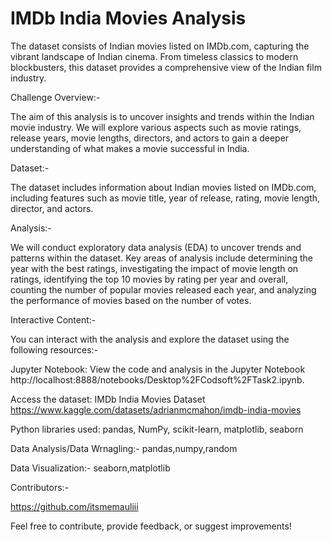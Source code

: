 # IMDb India Movies Analysis

The dataset consists of Indian movies listed on IMDb.com, capturing the vibrant landscape of Indian cinema. From timeless classics to modern blockbusters, this dataset provides a comprehensive view of the Indian film industry.

Challenge Overview:-

The aim of this analysis is to uncover insights and trends within the Indian movie industry. We will explore various aspects such as movie ratings, release years, movie lengths, directors, and actors to gain a deeper understanding of what makes a movie successful in India.

Dataset:-

The dataset includes information about Indian movies listed on IMDb.com, including features such as movie title, year of release, rating, movie length, director, and actors.

Analysis:-

We will conduct exploratory data analysis (EDA) to uncover trends and patterns within the dataset. Key areas of analysis include determining the year with the best ratings, investigating the impact of movie length on ratings, identifying the top 10 movies by rating per year and overall, counting the number of popular movies released each year, and analyzing the performance of movies based on the number of votes.

Interactive Content:-

You can interact with the analysis and explore the dataset using the following resources:-

Jupyter Notebook: View the code and analysis in the Jupyter Notebook http://localhost:8888/notebooks/Desktop%2FCodsoft%2FTask2.ipynb.

Access the dataset: IMDb India Movies Dataset https://www.kaggle.com/datasets/adrianmcmahon/imdb-india-movies

Python libraries used: pandas, NumPy, scikit-learn, matplotlib, seaborn

Data Analysis/Data Wrnagling:- pandas,numpy,random

Data Visualization:- seaborn,matplotlib

Contributors:-

https://github.com/itsmemauliii

Feel free to contribute, provide feedback, or suggest improvements!
